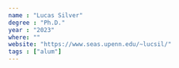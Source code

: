 ```yaml
---
name : "Lucas Silver"
degree : "Ph.D."
year : "2023"
where: ""
website: "https://www.seas.upenn.edu/~lucsil/"
tags : ["alum"]
---
```


